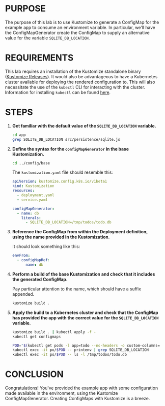 # PURPOSE

The purpose of this lab is to use Kustomize to generate a ConfigMap for the example app to consume an environment variable. In particular, we'll have the ConfigMapGenerator create the ConfigMap to supply an alternative value for the variable `SQLITE_DB_LOCATION`.

# REQUIREMENTS

This lab requires an installation of the Kustomize standalone binary ([Kustomize Releases](https://github.com/kubernetes-sigs/kustomize/releases)). It would also be advantageous to have a Kubernetes cluster available for deploying the rendered configuration to. This will also necessitate the use of the `kubectl` CLI for interacting with the cluster. Information for installing `kubectl` can be found [here](https://kubectl.docs.kubernetes.io/installation/kubectl/).

# STEPS

1. **Get familiar with the default value of the `SQLITE_DB_LOCATION` variable.**

    ```bash
    cd app
    grep SQLITE_DB_LOCATION src/persistence/sqlite.js
    ```

2. **Define the syntax for the `configMapGenerator` in the base Kustomization.**

    ```bash
    cd ../config/base
    ```

    The `kustomization.yaml` file should resemble this:

    ```yaml
    apiVersion: kustomize.config.k8s.io/v1beta1
    kind: Kustomization
    resources:
      - deployment.yaml
      - service.yaml

    configMapGenerator:
      - name: db
        literals:
          - SQLITE_DB_LOCATION=/tmp/todos/todo.db
    ```

3. **Reference the ConfigMap from within the Deployment definition, using the name provided in the Kustomization.**

    It should look something like this:

    ```yaml
    envFrom:
      - configMapRef:
          name: db
    ```

4. **Perform a build of the base Kustomization and check that it includes the generated ConfigMap.**

    Pay particular attention to the name, which should have a suffix appended.

    ```bash
    kustomize build .
    ```

5. **Apply the build to a Kubernetes cluster and check that the ConfigMap has provided the app with the correct value for the `SQLITE_DB_LOCATION` variable.**

    ```bash
    kustomize build . | kubectl apply -f -
    kubectl get configmaps

    POD="$(kubectl get pods -l app=todo --no-headers -o custom-columns=":metadata.name")"
    kubectl exec -it po/$POD -- printenv | grep SQLITE_DB_LOCATION
    kubectl exec -it po/$POD -- ls -l /tmp/todos/todo.db
    ```

# CONCLUSION

Congratulations! You've provided the example app with some configuration made available in the environment, using the Kustomize ConfigMapGenerator. Creating ConfigMaps with Kustomize is a breeze.
